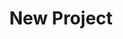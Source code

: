 ---
description: Creation of a new data project
id_: newproject
issues:
- num: 36
  title: Portfolio forum dataset creation
  url: https://github.com/sscu-budapest/sscu-budapest.github.io/issues/36
- num: 13
  title: Twitter API
  url: https://github.com/sscu-budapest/sscu-budapest.github.io/issues/13
- num: 16
  title: GitHub
  url: https://github.com/sscu-budapest/sscu-budapest.github.io/issues/16
- num: 58
  title: ingatlan.com dataset
  url: https://github.com/sscu-budapest/sscu-budapest.github.io/issues/58
- num: 44
  title: Collect screenplay data for either nlp or character networks for films /
    TV series
  url: https://github.com/sscu-budapest/sscu-budapest.github.io/issues/44
- num: 41
  title: Python Package Index
  url: https://github.com/sscu-budapest/sscu-budapest.github.io/issues/41
- num: 60
  title: polygons of hungarian election zones
  url: https://github.com/sscu-budapest/sscu-budapest.github.io/issues/60
title: New Project
---